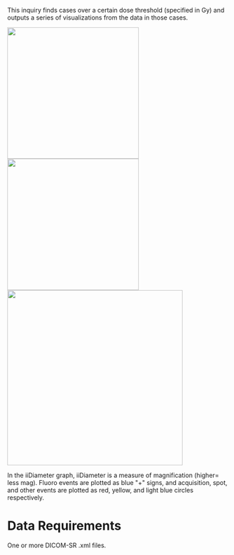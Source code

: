 This inquiry finds cases over a certain dose threshold (specified in Gy) and outputs a series of visualizations from the data in those cases.

<img src='http://dicom-sr-qi.googlecode.com/files/High_Cases0.png' height='300' />
<img src='http://dicom-sr-qi.googlecode.com/files/High_Cases1.png' height='300' />
<img src='http://dicom-sr-qi.googlecode.com/files/High_Cases2.png' height='400' />

In the iiDiameter graph, iiDiameter is a measure of magnification (higher= less mag). Fluoro events are plotted as blue "+" signs, and acquisition, spot, and other events are plotted as red, yellow, and light blue circles respectively.
# Data Requirements #
One or more DICOM-SR .xml files.